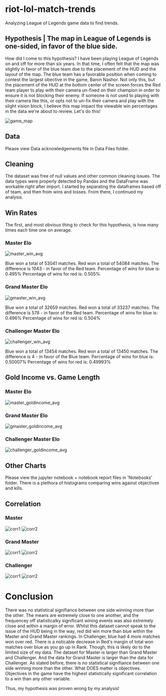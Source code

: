 # riot-lol-match-trends
Analyzing League of Legends game data to find trends.

## Hypothesis | The map in League of Legends is one-sided, in favor of the blue side.

How did I come to this hypothesis? 
I have been playing League of Legends on and off for more than six years. In that time, I often felt that the map was slightly in favor of the blue team due to the placement of the HUD and the layout of the map. The blue team has a favorable position when coming to contest the largest obective in the game, Baron Nashor. Not only this, but the placement of the HUD at the bottom center of the screen forces the Red team player to play with their camera un-fixed on their champion in order to ensure it is not blocking their enemy. If someone is not used to playing with their camera like this, or opts not to un-fix their camera and play with the slight vision block, I believe this map impact the viewable win percentages in the data we're about to review. Let's do this!

![game_map](https://static.wikia.nocookie.net/leagueoflegends/images/5/53/Summoner%27s_Rift_Update_Map.png)

## Data 
Please view Data acknowledgements file in Data Files folder.

## Cleaning
The dataset was free of null values and other common cleaning issues. The data types were properly detected by Pandas and the DataFrame was workable right after import. I started by separating the dataframes based off of team, and then from wins and losses. From there, I continued my analysis.

## Win Rates
The first, and most obvious thing to check for this hypothesis, is how many times each time one on average. 

### Master Elo
![master_win_avg](Images/master_elo_win_sum.png)

Blue won a total of 53041 matches.
Red won a total of 54084 matches.
The difference is 1043 - in favor of the Red team.
Percentage of wins for blue is: 0.495%
Percentage of wins for red is: 0.505%



### Grand Master Elo
![gmaster_win_avg](Images/grandmaster_elo_win_sum.png)

Blue won a total of 32659 matches.
Red won a total of 33237 matches.
The difference is 578 - in favor of the Red team.
Percentage of wins for blue is: 0.496%
Percentage of wins for red is: 0.504%

### Challenger Master Elo
![challenger_win_avg](Images/challenger_elo_win_sum.png)

Blue won a total of 13454 matches.
Red won a total of 13450 matches.
The difference is 4 - in favor of the Blue team.
Percentage of wins for blue is: 0.50007%
Percentage of wins for red is: 0.49993%

## Gold Income vs. Game Length

### Master Elo
![master_goldincome_avg](https://i.imgur.com/XHNmdTs.png)

### Grand Master Elo
![gmaster_goldincome_avg](https://i.imgur.com/NaaFoE2.png)

### Challenger Master Elo
![challenger_goldincome_avg](https://i.imgur.com/eBEHLKS.png)

## Other Charts 
Please view the jupyter notebook + notebook report files in 'Notebooks' folder. There is a plethora of histograms comparing wins against objectives and kills. 

## Correlation

### Master
![corr1](Images/master_corr_matrix_blue.png)
![corr2](Images/master_corr_matrix_red.png)
### Grand Master
![corr1](Images/grandmaster_corr_matrix_blue.png)
![corr2](Images/grandmaster_corr_matrix_red.png)
### Challenger 
![corr1](Images/challenger_corr_matrix_blue.png)
![corr2](Images/challenger_corr_matrix_red.png)

# Conclusion

There was no statistical signifiance between one side winning more than the other. The means are extremely close to one another, and the frequencey off statisticalky significant wining events was also extremely close and within a margin of error. Whilst this dataset cannot speak to the issue of the HUD being in the way, red did win more than blue within the Master and Grand Master rankings. In Challenger, blue had 4 more matches won over red. There is a noticable decrease in Red's margin of total won matches over blue as you go up in Rank. Though, this is likely do to the limited size of my data. The dataset for Master is larger than Grand Master and Challenger. And the data for Grand Master is larger than the data for Challenger. As stated before, there is no statistical signifiance between one side winning more than the other. What DOES matter is objectives. Objectives in the game have the highest statistically significant correlation to a win than any other variable.

Thus, my hypothesis was proven wrong by my analysis!
